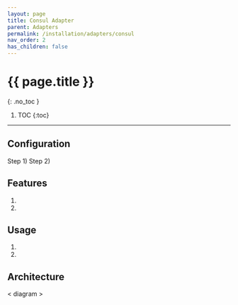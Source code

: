 ```yaml
---
layout: page
title: Consul Adapter
parent: Adapters
permalink: /installation/adapters/consul
nav_order: 2
has_children: false
---
```

# {{ page.title }}
{: .no_toc }

1. TOC
{:toc}
---
## Configuration
Step 1)
Step 2)

## Features
1. 
1. 

## Usage
1. 
1. 

## Architecture
< diagram >
